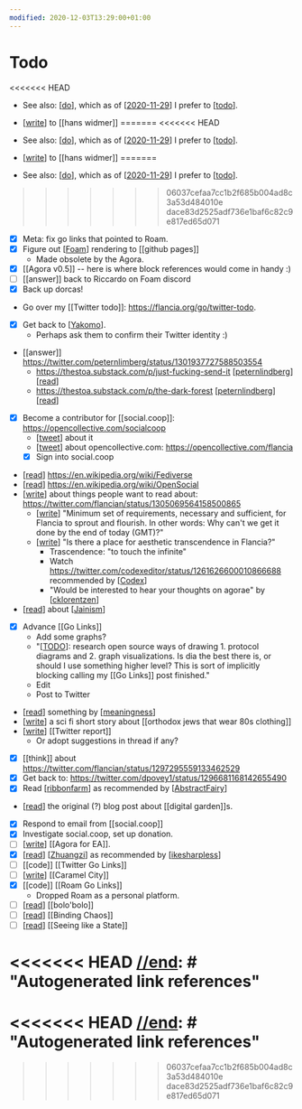 ```yaml
---
modified: 2020-12-03T13:29:00+01:00
---
```


# Todo
<<<<<<< HEAD

- See also: [[do]], which as of [[2020-11-29]] I prefer to [[todo]].
- [[write]] to [[hans widmer]]
=======
<<<<<<< HEAD

- See also: [[do]], which as of [[2020-11-29]] I prefer to [[todo]].
- [[write]] to [[hans widmer]]
=======
- See also: [[do]], which as of [[2020-11-29]] I prefer to [[todo]].
>>>>>>> 06037cefaa7cc1b2f685b004ad8c3a53d484010e
>>>>>>> dace83d2525adf736e1baf6c82c9e817ed65d071
- [x] Meta: fix go links that pointed to Roam. 
- [x] Figure out [[Foam]] rendering to [[github pages]]
  - Made obsolete by the Agora.
- [x] [[Agora v0.5]] -- here is where block references would come in handy :)
- [ ] [[answer]] back to Riccardo on Foam discord
- [x] Back up dorcas!
- Go over my [[Twitter todo]]: https://flancia.org/go/twitter-todo.
- [x] Get back to [[Yakomo]].
  - Perhaps ask them to confirm their Twitter identity :)
- [[answer]] https://twitter.com/peternlimberg/status/1301937727588503554
  - https://thestoa.substack.com/p/just-fucking-send-it [[peternlindberg]] [[read]]
  - https://thestoa.substack.com/p/the-dark-forest [[peternlindberg]] [[read]]
- [x] Become a contributor for [[social.coop]]: https://opencollective.com/socialcoop
  - [[tweet]] about it
  - [[tweet]] about opencollective.com: https://opencollective.com/flancia
  - [x] Sign into social.coop
- [[read]] https://en.wikipedia.org/wiki/Fediverse
- [[read]] https://en.wikipedia.org/wiki/OpenSocial
- [[write]] about things people want to read about: https://twitter.com/flancian/status/1305069564158500865
  - [[write]] "Minimum set of requirements, necessary and sufficient, for Flancia to sprout and flourish. In other words: Why can't we get it done by the end of today (GMT)?"
  - [[write]] "Is there a place for aesthetic transcendence in Flancia?"
    - Trascendence: "to touch the infinite" 
    - Watch https://twitter.com/codexeditor/status/1261626600010866688 recommended by [[Codex]]
    - "Would be interested to hear your thoughts on agorae" by [[cklorentzen]]
- [[read]] about [[Jainism]]
- [x] Advance [[Go Links]]
    - Add some graphs?
    - "[[TODO]]: research open source ways of drawing 1. protocol diagrams and 2. graph visualizations. Is dia the best there is, or should I use something higher level? This is sort of implicitly blocking calling my [[Go Links]] post finished."
    - Edit
    - Post to Twitter
- [[read]] something by [[meaningness]]
- [[write]] a sci fi short story about [[orthodox jews that wear 80s clothing]]
- [[write]] [[Twitter report]]
  - Or adopt suggestions in thread if any?
- [x] [[think]] about https://twitter.com/flancian/status/1297295559133462529
- [x] Get back to: https://twitter.com/dpovey1/status/1296681168142655490
- [x] Read [[ribbonfarm]] as recommended by [[AbstractFairy]]
- [[read]] the original (?) blog post about [[digital garden]]s.
- [x] Respond to email from [[social.coop]]
- [x] Investigate social.coop, set up donation.
- [ ] [[write]] [[Agora for EA]].
- [x] [[read]] [[Zhuangzi]] as recommended by [[ikesharpless]]
- [ ] [[code]] [[Twitter Go Links]]
- [ ] [[write]] [[Caramel City]]
- [x] [[code]] [[Roam Go Links]]
  - Dropped Roam as a personal platform.
- [ ] [[read]] [[bolo'bolo]]
- [ ] [[read]] [[Binding Chaos]]
- [ ] [[read]] [[Seeing like a State]]

[//begin]: # "Autogenerated link references for markdown compatibility"
[do]: do "Do"
[2020-11-29]: journal/2020-11-29 "2020-11-29"
[todo]: todo "Todo"
[foam]: foam "Foam"
[twitter-todo]: twitter-todo "Twitter Todo"
[yakomo]: yakomo "Yakomo"
[peternlindberg]: peternlindberg "Peternlindberg"
[read]: read "Read"
[socialcoop]: social.coop "social.coop"
[tweet]: tweet "Tweet"
[write]: write "Write"
[codex]: codex "Codex"
[cklorentzen]: cklorentzen "Cklorentzen"
[jainism]: jainism "Jainism"
[go-links]: go-links "Go Links"
[meaningness]: meaningness "Meaningness"
[orthodox-jews-that-wear-80s-clothing]: orthodox-jews-that-wear-80s-clothing "Orthodox Jews that Wear 80s Clothing"
[twitter-report]: twitter-report "Twitter Report"
[ribbonfarm]: ribbonfarm "Ribbonfarm"
[abstractfairy]: abstractfairy "AbstractFairy"
[digital-garden]: digital-garden "Digital Garden"
[agora-for-ea]: agora-for-ea "Agora for EA"
[zhuangzi]: zhuangzi "Zhuangzi"
[ikesharpless]: ikesharpless "Ikesharpless"
[twitter-go-links]: twitter-go-links "Twitter Go Links"
[caramel-city]: caramel-city "Caramel City"
[roam-go-links]: roam-go-links "Roam Go Links"
[bolobolo]: bolo'bolo "Bolo'bolo"
[binding-chaos]: binding-chaos "Binding Chaos"
[seeing-like-a-state]: seeing-like-a-state "Seeing Like a State"
<<<<<<< HEAD
[//end]: # "Autogenerated link references"
=======
<<<<<<< HEAD
[//end]: # "Autogenerated link references"
=======
[//end]: # "Autogenerated link references"
>>>>>>> 06037cefaa7cc1b2f685b004ad8c3a53d484010e
>>>>>>> dace83d2525adf736e1baf6c82c9e817ed65d071
